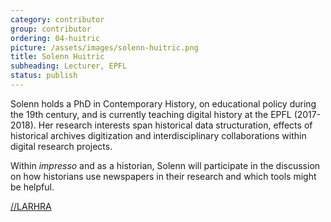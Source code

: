 ```yaml
---
category: contributor
group: contributor
ordering: 04-huitric
picture: /assets/images/solenn-huitric.png
title: Solenn Huitric
subheading: Lecturer, EPFL
status: publish
---
```


Solenn holds a PhD in Contemporary History, on educational policy during the 19th century, and is currently teaching digital history at the EPFL (2017-2018). Her research interests span historical data structuration, effects of historical archives digitization and interdisciplinary collaborations within digital research projects.

Within *impresso* and as a historian, Solenn will participate in the discussion on how historians use newspapers in their research and which tools might be helpful.

[//LARHRA](http://larhra.ish-lyon.cnrs.fr/membre/219)
